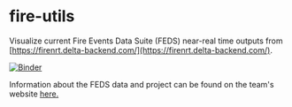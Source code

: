 # fire-utils

Visualize current Fire Events Data Suite (FEDS) near-real time outputs from [https://firenrt.delta-backend.com/](https://firenrt.delta-backend.com/). 

[![Binder](https://mybinder.org/badge_logo.svg)](https://mybinder.org/v2/gh/zebbecker/fire-utils/HEAD?labpath=api_status.ipynb)

Information about the FEDS data and project can be found on the team's website [here.](https://earth-information-system.github.io/fireatlas/docs/)